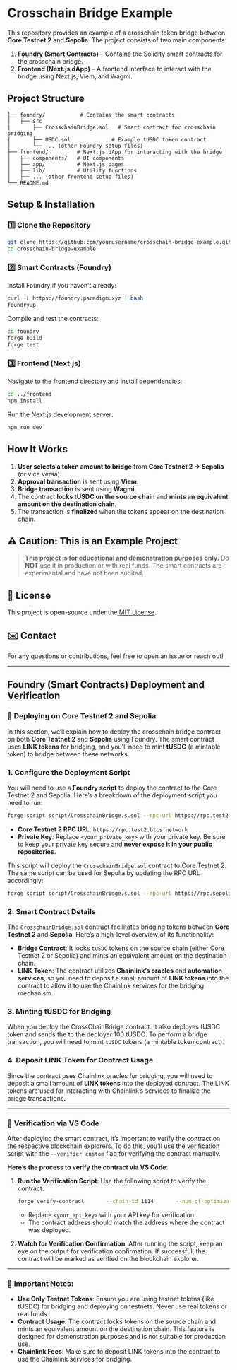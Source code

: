 # Crosschain Bridge Example

This repository provides an example of a crosschain token bridge between **Core Testnet 2** and **Sepolia**. The project consists of two main components:

1. **Foundry (Smart Contracts)** – Contains the Solidity smart contracts for the crosschain bridge.
2. **Frontend (Next.js dApp)** – A frontend interface to interact with the bridge using Next.js, Viem, and Wagmi.

## Project Structure

```
├── foundry/           # Contains the smart contracts
│   ├── src
|       ├── CrosschainBridge.sol   # Smart contract for crosschain bridging
│       ├── USDC.sol             # Example tUSDC token contract
│       └── ... (other Foundry setup files)
├── frontend/         # Next.js dApp for interacting with the bridge
│   ├── components/   # UI components
│   ├── app/          # Next.js pages
│   ├── lib/          # Utility functions
│   ├── ... (other frontend setup files)
└── README.md
```

## Setup & Installation

### 1️⃣ **Clone the Repository**

```sh
git clone https://github.com/yourusername/crosschain-bridge-example.git
cd crosschain-bridge-example
```

### 2️⃣ **Smart Contracts (Foundry)**

Install Foundry if you haven’t already:

```sh
curl -L https://foundry.paradigm.xyz | bash
foundryup
```

Compile and test the contracts:

```sh
cd foundry
forge build
forge test
```

### 3️⃣ **Frontend (Next.js)**

Navigate to the frontend directory and install dependencies:

```sh
cd ../frontend
npm install
```

Run the Next.js development server:

```sh
npm run dev
```

## How It Works

1. **User selects a token amount to bridge** from **Core Testnet 2 → Sepolia** (or vice versa).
2. **Approval transaction** is sent using **Viem**.
3. **Bridge transaction** is sent using **Wagmi**.
4. The contract **locks tUSDC on the source chain** and **mints an equivalent amount on the destination chain**.
5. The transaction is **finalized** when the tokens appear on the destination chain.

## ⚠️ Caution: This is an Example Project

> **This project is for educational and demonstration purposes only.**
> Do **NOT** use it in production or with real funds. The smart contracts are experimental and have not been audited.

## 📜 License

This project is open-source under the [MIT License](LICENSE).

## ✉️ Contact

For any questions or contributions, feel free to open an issue or reach out!

---

## Foundry (Smart Contracts) Deployment and Verification

### 📍 **Deploying on Core Testnet 2 and Sepolia**

In this section, we’ll explain how to deploy the crosschain bridge contract on both **Core Testnet 2** and **Sepolia** using Foundry. The smart contract uses **LINK tokens** for bridging, and you'll need to mint **tUSDC** (a mintable token) to bridge between these networks.

### **1. Configure the Deployment Script**

You will need to use a **Foundry script** to deploy the contract to the Core Testnet 2 and Sepolia. Here’s a breakdown of the deployment script you need to run:

```bash
forge script script/CrosschainBridge.s.sol --rpc-url https://rpc.test2.btcs.network --private-key <your_private_key> --broadcast
```

- **Core Testnet 2 RPC URL**: `https://rpc.test2.btcs.network`
- **Private Key**: Replace `<your_private_key>` with your private key. Be sure to keep your private key secure and **never expose it in your public repositories**.

This script will deploy the `CrosschainBridge.sol` contract to Core Testnet 2. The same script can be used for Sepolia by updating the RPC URL accordingly:

```bash
forge script script/CrosschainBridge.s.sol --rpc-url https://rpc.sepolia.eth.link --private-key <your_private_key> --broadcast
```

### **2. Smart Contract Details**

The `CrosschainBridge.sol` contract facilitates bridging tokens between **Core Testnet 2** and **Sepolia**. Here’s a high-level overview of its functionality:

- **Bridge Contract**: It locks `tUSDC` tokens on the source chain (either Core Testnet 2 or Sepolia) and mints an equivalent amount on the destination chain.
- **LINK Token**: The contract utilizes **Chainlink’s oracles** and **automation services**, so you need to deposit a small amount of **LINK tokens** into the contract to allow it to use the Chainlink services for the bridging mechanism.

### **3. Minting tUSDC for Bridging**

When you deploy the CrossChainBridge contract. It also deployes tUSDC token and sends the to the deployer 100 tUSDC. To perform a bridge transaction, you will need to mint `tUSDC` tokens (a mintable token contract).

### **4. Deposit LINK Token for Contract Usage**

Since the contract uses Chainlink oracles for bridging, you will need to deposit a small amount of **LINK tokens** into the deployed contract. The LINK tokens are used for interacting with Chainlink’s services to finalize the bridge transactions.

---

### 🔧 **Verification via VS Code**

After deploying the smart contract, it’s important to verify the contract on the respective blockchain explorers. To do this, you’ll use the verification script with the `--verifier custom` flag for verifying the contract manually.

**Here’s the process to verify the contract via VS Code**:

1. **Run the Verification Script**: Use the following script to verify the contract:

   ```bash
   forge verify-contract       --chain-id 1114       --num-of-optimizations 1000000       --watch       --constructor-args $(cast abi-encode "constructor(address,address)" 0xded0EE188Fe8F1706D9049e29C82081A5ebEcb2F 0x6C475841d1D7871940E93579E5DBaE01634e17aA)       --verifier custom       --verifier-url https://api.test2.btcs.network/api       --api-key <your_api_key>       --compiler-version v0.8.24       <YOUR_DEPLOYED_SMART_CONTRACT>       src/CrosschainBridge.sol:CrossChainBridge
   ```

   - Replace `<your_api_key>` with your API key for verification.
   - The contract address should match the address where the contract was deployed.

2. **Watch for Verification Confirmation**: After running the script, keep an eye on the output for verification confirmation. If successful, the contract will be marked as verified on the blockchain explorer.

---

### 📣 **Important Notes:**

- **Use Only Testnet Tokens**: Ensure you are using testnet tokens (like tUSDC) for bridging and deploying on testnets. Never use real tokens or real funds.
- **Contract Usage**: The contract locks tokens on the source chain and mints an equivalent amount on the destination chain. This feature is designed for demonstration purposes and is not suitable for production use.
- **Chainlink Fees**: Make sure to deposit LINK tokens into the contract to use the Chainlink services for bridging.
